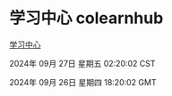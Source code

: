 # 学习中心 colearnhub
[学习中心](http://219.139.198.207:56308/colearnhub/)

2024年 09月 27日 星期五 02:20:02 CST

2024年 09月 26日 星期四 18:20:02 GMT
